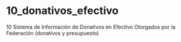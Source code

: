# 10_donativos_efectivo
10 Sistema de Información de Donativos en Efectivo Otorgados por la Federación (donativos y presupuesto)
